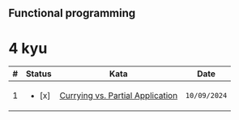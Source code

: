 ## Functional programming

# 4 kyu

| #   | Status                  | Kata                                                                                       | Date         |
| --- | ----------------------- | ------------------------------------------------------------------------------------------ | ------------ |
| 1   | <ul><li> [x] </li></ul> | [Currying vs. Partial Application](https://www.codewars.com/kata/53cf7e37e9876c35a60002c9) | `10/09/2024` |
